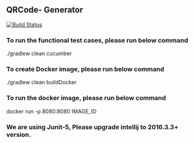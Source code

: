 ## QRCode- Generator

[![Build Status](https://travis-ci.org/Smart-Doers/qrcode-generator.svg?branch=master)](https://travis-ci.org/Smart-Doers/qrcode-generator)


### To run the functional test cases, please run below command
./gradlew clean cucumber

### To create Docker image, please run below command
./gradlew clean buildDocker

### To run the docker image, please run below command
docker run -p 8080:8080 IMAGE_ID

### We are using Junit-5, Please upgrade intellij to 2016.3.3+ version.
